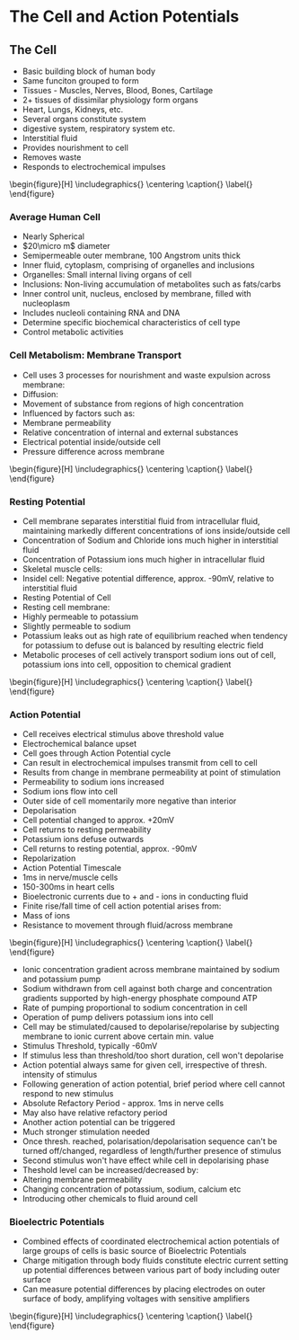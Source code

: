 # The Cell and Action Potentials

## The Cell

- Basic building block of human body
- Same funciton grouped to form
 - Tissues - Muscles, Nerves, Blood, Bones, Cartilage
- 2+ tissues of dissimilar physiology form organs
 - Heart, Lungs, Kidneys, etc.
- Several organs constitute system
 - digestive system, respiratory system etc.
- Interstitial fluid
 - Provides nourishment to cell
 - Removes waste
 - Responds to electrochemical impulses

\begin{figure}[H]
\includegraphics{}
\centering
\caption{}
\label{}
\end{figure}

### Average Human Cell

- Nearly Spherical
- $20\micro m$ diameter
- Semipermeable outer membrane, 100 Angstrom units thick
- Inner fluid, cytoplasm, comprising of organelles and inclusions
 - Organelles: Small internal living organs of cell
 - Inclusions: Non-living accumulation of metabolites such as fats/carbs
- Inner control unit, nucleus, enclosed by membrane, filled with nucleoplasm
 - Includes nucleoli containing RNA and DNA
  - Determine specific biochemical characteristics of cell type
  - Control metabolic activities

### Cell Metabolism: Membrane Transport

- Cell uses 3 processes for nourishment and waste expulsion across membrane:
 - Diffusion:
  - Movement of substance from regions of high concentration
  - Influenced by factors such as:
   - Membrane permeability
   - Relative concentration of internal and external substances
   - Electrical potential inside/outside cell
   - Pressure difference across membrane

\begin{figure}[H]
\includegraphics{}
\centering
\caption{}
\label{}
\end{figure}

### Resting Potential

- Cell membrane separates interstitial fluid from intracellular fluid,
  maintaining markedly different concentrations of ions inside/outside cell
 - Concentration of Sodium and Chloride ions much higher in interstitial fluid
 - Concentration of Potassium ions much higher in intracellular fluid
 - Skeletal muscle cells:
  - Insidel cell: Negative potential difference, approx. -90mV, relative to
  interstitial fluid
  - Resting Potential of Cell
- Resting cell membrane:
 - Highly permeable to potassium
 - Slightly permeable to sodium
 - Potassium leaks out as high rate of equilibrium reached when tendency for
   potassium to defuse out is balanced by resulting electric field
- Metabolic proceses of cell actively transport sodium ions out of cell,
  potassium ions into cell, opposition to chemical gradient

\begin{figure}[H]
\includegraphics{}
\centering
\caption{}
\label{}
\end{figure}

### Action Potential

- Cell receives electrical stimulus above threshold value
 - Electrochemical balance upset
 - Cell goes through Action Potential cycle
 - Can result in electrochemical impulses transmit from cell to cell
- Results from change in membrane permeability at point of stimulation
 - Permeability to sodium ions increased
 - Sodium ions flow into cell
 - Outer side of cell momentarily more negative than interior
  - Depolarisation
 - Cell potential changed to approx. +20mV
 - Cell returns to resting permeability
  - Potassium ions defuse outwards
  - Cell returns to resting potential, approx. -90mV
  - Repolarization
- Action Potential Timescale
 - 1ms in nerve/muscle cells
 - 150-300ms in heart cells
- Bioelectronic currents due to + and - ions in conducting fluid
- Finite rise/fall time of cell action potential arises from:
 - Mass of ions
 - Resistance to movement through fluid/across membrane

\begin{figure}[H]
\includegraphics{}
\centering
\caption{}
\label{}
\end{figure}

- Ionic concentration gradient across membrane maintained by sodium and
  potassium pump
 - Sodium withdrawn from cell against both charge and concentration gradients
   supported by high-energy phosphate compound ATP
 - Rate of pumping proportional to sodium concentration in cell
 - Operation of pump delivers potassium ions into cell
- Cell may be stimulated/caused to depolarise/repolarise by subjecting membrane
  to ionic current above certain min. value
 - Stimulus Threshold, typically -60mV
 - If stimulus less than threshold/too short duration, cell won't depolarise
- Action potential always same for given cell, irrespective of thresh. intensity
  of stimulus
- Following generation of action potential, brief period where cell cannot
  respond to new stimulus
 - Absolute Refactory Period - approx. 1ms in nerve cells
- May also have relative refactory period
 - Another action potential can be triggered
 - Much stronger stimulation needed
- Once thresh. reached, polarisation/depolarisation sequence can't be turned
  off/changed, regardless of length/further presence of stimulus
- Second stimulus won't have effect while cell in depolarising phase
- Theshold level can be increased/decreased by:
 - Altering membrane permeability
 - Changing concentration of potassium, sodium, calcium etc
 - Introducing other chemicals to fluid around cell

### Bioelectric Potentials

- Combined effects of coordinated electrochemical action potentials of large
  groups of cells is basic source of Bioelectric Potentials
- Charge mitigation through body fluids constitute electric current setting up
  potential differences between various part of body including outer surface
- Can measure potential differences by placing electrodes on outer surface of
  body, amplifying voltages with sensitive amplifiers

\begin{figure}[H]
\includegraphics{}
\centering
\caption{}
\label{}
\end{figure}

